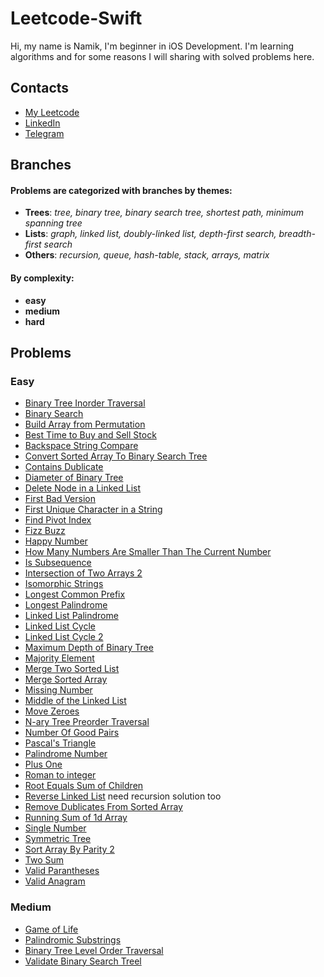 # Leetcode-Swift
Hi, my name is Namik, I'm beginner in iOS Development. I'm learning algorithms and for some reasons I will sharing with solved problems here.

## Contacts 
- [My Leetcode](https://leetcode.com/Nam-Namazov/)
- [LinkedIn](https://www.linkedin.com/in/namik-namazov-a38b36245/)
- [Telegram](https://t.me/nam_namazov) 

## Branches
#### Problems are categorized with branches by themes: 
* **Trees**:  *tree, binary tree, binary search tree, shortest path, minimum spanning tree*
* **Lists**: *graph, linked list, doubly-linked list, depth-first search, breadth-first search*
* **Others**: *recursion, queue, hash-table, stack, arrays, matrix*

#### By complexity:
- **easy**
- **medium**
- **hard**

## Problems
### Easy 
- [Binary Tree Inorder Traversal](https://github.com/Nam-Namazov/Leetcode-Swift/tree/trees/easy/Binary-Tree-Inorder-Traversal) 
- [Binary Search](https://github.com/Nam-Namazov/Leetcode-Swift/tree/easy/Binary_Search) 
- [Build Array from Permutation](https://github.com/Nam-Namazov/Leetcode-Swift/tree/easy/Build_Array_from_Permutation) 
- [Best Time to Buy and Sell Stock](https://github.com/Nam-Namazov/Leetcode-Swift/tree/Arrays/easy/Best_Time_To_Buy_And_Sell_Stock)
- [Backspace String Compare](https://github.com/Nam-Namazov/Leetcode-Swift/tree/Others/easy/Backspace_String_Compare)
- [Convert Sorted Array To Binary Search Tree](https://github.com/Nam-Namazov/Leetcode-Swift/tree/trees/easy/Convert_Sorted_Array_to_Binary_Search_Tree)
- [Contains Dublicate](https://github.com/Nam-Namazov/Leetcode-Swift/tree/Arrays/easy/Contains_Dublicate)
- [Diameter of Binary Tree](https://github.com/Nam-Namazov/Leetcode-Swift/tree/trees/easy/Diameter_of_binary_tree)
- [Delete Node in a Linked List](https://github.com/Nam-Namazov/Leetcode-Swift/tree/linked_list/easy/delete_node_in_a_linked_list)
- [First Bad Version](https://github.com/Nam-Namazov/Leetcode-Swift/tree/easy/First_Bad_Version)
- [First Unique Character in a String](https://github.com/Nam-Namazov/Leetcode-Swift/tree/Others/easy/First_unique_character_in_string)
- [Find Pivot Index](https://github.com/Nam-Namazov/Leetcode-Swift/tree/easy/FindPivotIndex)
- [Fizz Buzz](https://github.com/Nam-Namazov/Leetcode-Swift/tree/Others/easy/Fizz_Buzz)
- [Happy Number](https://github.com/Nam-Namazov/Leetcode-Swift/tree/Others/easy/Happy_Number)
- [How Many Numbers Are Smaller Than The Current Number](https://github.com/Nam-Namazov/Leetcode-Swift/tree/easy/HowManyNumbersAreSmallerThanTheCurrentNumber)
- [Is Subsequence](https://github.com/Nam-Namazov/Leetcode-Swift/tree/easy/Is_Subsequence)
- [Intersection of Two Arrays 2](https://github.com/Nam-Namazov/Leetcode-Swift/tree/easy/Intersaction_Of_Two_Arrays_2)
- [Isomorphic Strings](https://github.com/Nam-Namazov/Leetcode-Swift/tree/easy/Isomorphic_Strings)
- [Longest Common Prefix](https://github.com/Nam-Namazov/Leetcode-Swift/tree/Others/easy/longest_common_prefix)
- [Longest Palindrome](https://github.com/Nam-Namazov/Leetcode-Swift/tree/easy/Longest_Palindrome)
- [Linked List Palindrome](https://github.com/Nam-Namazov/Leetcode-Swift/tree/easy/PalindromeLinkedList)
- [Linked List Cycle](https://github.com/Nam-Namazov/Leetcode-Swift/tree/easy/Linked_List_Cycle)
- [Linked List Cycle 2](https://github.com/Nam-Namazov/Leetcode-Swift/tree/easy/Linked_List_Cycle_2)
- [Maximum Depth of Binary Tree](https://github.com/Nam-Namazov/Leetcode-Swift/tree/trees/easy/MaximumDepth)
- [Majority Element](https://github.com/Nam-Namazov/Leetcode-Swift/tree/Arrays/easy/Majority_Element)
- [Merge Two Sorted List](https://github.com/Nam-Namazov/Leetcode-Swift/tree/linked_list/easy/merge_two_sorted_list)
- [Merge Sorted Array](https://github.com/Nam-Namazov/Leetcode-Swift/tree/Arrays/easy/Merge_Sorted_Array)
- [Missing Number](https://github.com/Nam-Namazov/Leetcode-Swift/tree/Arrays/easy/Missing_Number)
- [Middle of the Linked List](https://github.com/Nam-Namazov/Leetcode-Swift/tree/easy/Middle_of_the_Linked_List)
- [Move Zeroes](https://github.com/Nam-Namazov/Leetcode-Swift/tree/Arrays/easy/Move_Zeroes)
- [N-ary Tree Preorder Traversal](https://github.com/Nam-Namazov/Leetcode-Swift/tree/easy/N-ary_Tree_Preorder_Traversal)
- [Number Of Good Pairs](https://github.com/Nam-Namazov/Leetcode-Swift/tree/easy/NumberOfGoodPairs)
- [Pascal's Triangle](https://github.com/Nam-Namazov/Leetcode-Swift/tree/Arrays/easy/Pascals_Triangle)
- [Palindrome Number](https://github.com/Nam-Namazov/Leetcode-Swift/tree/Others/easy/Palindrome_Number)
- [Plus One](https://github.com/Nam-Namazov/Leetcode-Swift/tree/Others/easy/Valid_Anagram)
- [Roman to integer](https://github.com/Nam-Namazov/Leetcode-Swift/tree/Others/easy/roman_to_integer)
- [Root Equals Sum of Children](https://github.com/Nam-Namazov/Leetcode-Swift/tree/trees/easy/RootEqualsSumofChildren)
- [Reverse Linked List](https://github.com/Nam-Namazov/Leetcode-Swift/tree/easy/reverse_linked_list) need recursion solution too
- [Remove Dublicates From Sorted Array](https://github.com/Nam-Namazov/Leetcode-Swift/tree/easy/RemoveDublicatesFromSortedArray)
- [Running Sum of 1d Array](https://github.com/Nam-Namazov/Leetcode-Swift/tree/easy/RunningSumof1dArray)
- [Single Number](https://github.com/Nam-Namazov/Leetcode-Swift/tree/Arrays/easy/Single_Number)
- [Symmetric Tree](https://github.com/Nam-Namazov/Leetcode-Swift/tree/trees/easy/Symmetric_Tree)
- [Sort Array By Parity 2](https://github.com/Nam-Namazov/Leetcode-Swift/tree/easy/sortyArrayByParity2)
- [Two Sum](https://github.com/Nam-Namazov/Leetcode-Swift/tree/Arrays/easy/Two_Sum)
- [Valid Parantheses](https://github.com/Nam-Namazov/Leetcode-Swift/tree/Others/easy/Valid_Parantheses)
- [Valid Anagram](https://github.com/Nam-Namazov/Leetcode-Swift/tree/Others/easy/Valid_Anagram)

### Medium 
- [Game of Life](https://github.com/Nam-Namazov/Leetcode-Swift/tree/easy/plus-one)
- [Palindromic Substrings](https://github.com/Nam-Namazov/Leetcode-Swift/tree/medium/Palindromic_Substrings)
- [Binary Tree Level Order Traversal](https://github.com/Nam-Namazov/Leetcode-Swift/tree/medium/Binary_Tree_Level_Order_Traversal)
- [Validate Binary Search Treel](https://github.com/Nam-Namazov/Leetcode-Swift/tree/medium/Validate_Binary_Search_Tree)
